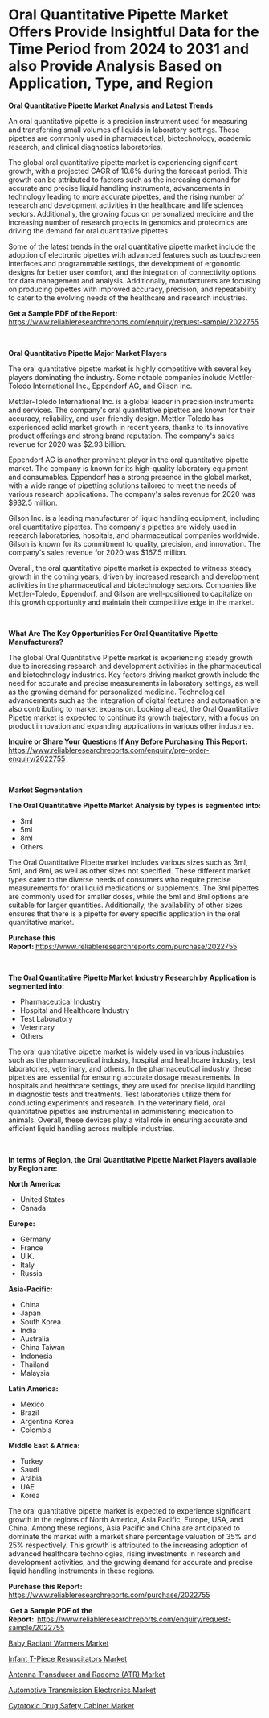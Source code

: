 <p><h1>Oral Quantitative Pipette Market Offers Provide Insightful Data for the Time Period from 2024 to 2031 and also Provide Analysis Based on Application, Type, and Region</h1></p><p><strong>Oral Quantitative Pipette Market Analysis and Latest Trends</strong></p>
<p><p>An oral quantitative pipette is a precision instrument used for measuring and transferring small volumes of liquids in laboratory settings. These pipettes are commonly used in pharmaceutical, biotechnology, academic research, and clinical diagnostics laboratories.</p><p>The global oral quantitative pipette market is experiencing significant growth, with a projected CAGR of 10.6% during the forecast period. This growth can be attributed to factors such as the increasing demand for accurate and precise liquid handling instruments, advancements in technology leading to more accurate pipettes, and the rising number of research and development activities in the healthcare and life sciences sectors. Additionally, the growing focus on personalized medicine and the increasing number of research projects in genomics and proteomics are driving the demand for oral quantitative pipettes.</p><p>Some of the latest trends in the oral quantitative pipette market include the adoption of electronic pipettes with advanced features such as touchscreen interfaces and programmable settings, the development of ergonomic designs for better user comfort, and the integration of connectivity options for data management and analysis. Additionally, manufacturers are focusing on producing pipettes with improved accuracy, precision, and repeatability to cater to the evolving needs of the healthcare and research industries.</p></p>
<p><strong>Get a Sample PDF of the Report:&nbsp;</strong> <a href="https://www.reliableresearchreports.com/enquiry/request-sample/2022755">https://www.reliableresearchreports.com/enquiry/request-sample/2022755</a></p>
<p>&nbsp;</p>
<p><strong>Oral Quantitative Pipette Major Market Players</strong></p>
<p><p>The oral quantitative pipette market is highly competitive with several key players dominating the industry. Some notable companies include Mettler-Toledo International Inc., Eppendorf AG, and Gilson Inc.</p><p>Mettler-Toledo International Inc. is a global leader in precision instruments and services. The company's oral quantitative pipettes are known for their accuracy, reliability, and user-friendly design. Mettler-Toledo has experienced solid market growth in recent years, thanks to its innovative product offerings and strong brand reputation. The company's sales revenue for 2020 was $2.93 billion.</p><p>Eppendorf AG is another prominent player in the oral quantitative pipette market. The company is known for its high-quality laboratory equipment and consumables. Eppendorf has a strong presence in the global market, with a wide range of pipetting solutions tailored to meet the needs of various research applications. The company's sales revenue for 2020 was $932.5 million.</p><p>Gilson Inc. is a leading manufacturer of liquid handling equipment, including oral quantitative pipettes. The company's pipettes are widely used in research laboratories, hospitals, and pharmaceutical companies worldwide. Gilson is known for its commitment to quality, precision, and innovation. The company's sales revenue for 2020 was $167.5 million.</p><p>Overall, the oral quantitative pipette market is expected to witness steady growth in the coming years, driven by increased research and development activities in the pharmaceutical and biotechnology sectors. Companies like Mettler-Toledo, Eppendorf, and Gilson are well-positioned to capitalize on this growth opportunity and maintain their competitive edge in the market.</p></p>
<p>&nbsp;</p>
<p><strong>What Are The Key Opportunities For Oral Quantitative Pipette Manufacturers?</strong></p>
<p><p>The global Oral Quantitative Pipette market is experiencing steady growth due to increasing research and development activities in the pharmaceutical and biotechnology industries. Key factors driving market growth include the need for accurate and precise measurements in laboratory settings, as well as the growing demand for personalized medicine. Technological advancements such as the integration of digital features and automation are also contributing to market expansion. Looking ahead, the Oral Quantitative Pipette market is expected to continue its growth trajectory, with a focus on product innovation and expanding applications in various other industries.</p></p>
<p><strong>Inquire or Share Your Questions If Any Before Purchasing This Report:</strong> <a href="https://www.reliableresearchreports.com/enquiry/pre-order-enquiry/2022755">https://www.reliableresearchreports.com/enquiry/pre-order-enquiry/2022755</a></p>
<p>&nbsp;</p>
<p><strong>Market Segmentation</strong></p>
<p><strong>The Oral Quantitative Pipette Market Analysis by types is segmented into:</strong></p>
<p><ul><li>3ml</li><li>5ml</li><li>8ml</li><li>Others</li></ul></p>
<p><p>The Oral Quantitative Pipette market includes various sizes such as 3ml, 5ml, and 8ml, as well as other sizes not specified. These different market types cater to the diverse needs of consumers who require precise measurements for oral liquid medications or supplements. The 3ml pipettes are commonly used for smaller doses, while the 5ml and 8ml options are suitable for larger quantities. Additionally, the availability of other sizes ensures that there is a pipette for every specific application in the oral quantitative market.</p></p>
<p><strong>Purchase this Report:&nbsp;</strong><a href="https://www.reliableresearchreports.com/purchase/2022755">https://www.reliableresearchreports.com/purchase/2022755</a></p>
<p>&nbsp;</p>
<p><strong>The Oral Quantitative Pipette Market Industry Research by Application is segmented into:</strong></p>
<p><ul><li>Pharmaceutical Industry</li><li>Hospital and Healthcare Industry</li><li>Test Laboratory</li><li>Veterinary</li><li>Others</li></ul></p>
<p><p>The oral quantitative pipette market is widely used in various industries such as the pharmaceutical industry, hospital and healthcare industry, test laboratories, veterinary, and others. In the pharmaceutical industry, these pipettes are essential for ensuring accurate dosage measurements. In hospitals and healthcare settings, they are used for precise liquid handling in diagnostic tests and treatments. Test laboratories utilize them for conducting experiments and research. In the veterinary field, oral quantitative pipettes are instrumental in administering medication to animals. Overall, these devices play a vital role in ensuring accurate and efficient liquid handling across multiple industries.</p></p>
<p>&nbsp;</p>
<p><strong>In terms of Region, the Oral Quantitative Pipette Market Players available by Region are:</strong></p>
<p>
    <p> <strong> North America: </strong>
        <ul>
            <li>United States</li>
            <li>Canada</li>
        </ul>
        </p> 
    <p> <strong> Europe: </strong>
        <ul>
            <li>Germany</li>
            <li>France</li>
            <li>U.K.</li>
            <li>Italy</li>
            <li>Russia</li>
        </ul>
        </p> 
    <p> <strong> Asia-Pacific: </strong>
        <ul>
            <li>China</li>
            <li>Japan</li>
            <li>South Korea</li>
            <li>India</li>
            <li>Australia</li>
            <li>China Taiwan</li>
            <li>Indonesia</li>
            <li>Thailand</li>
            <li>Malaysia</li>
        </ul>
        </p> 
    <p> <strong> Latin America: </strong>
        <ul>
            <li>Mexico</li>
            <li>Brazil</li>
            <li>Argentina Korea</li>
            <li>Colombia</li>
        </ul>
        </p> 
    <p> <strong> Middle East & Africa: </strong>
        <ul>
            <li>Turkey</li>
            <li>Saudi</li>
            <li>Arabia</li>
            <li>UAE</li>
            <li>Korea</li>
        </ul>
    </p>
    </p>
<p><p>The oral quantitative pipette market is expected to experience significant growth in the regions of North America, Asia Pacific, Europe, USA, and China. Among these regions, Asia Pacific and China are anticipated to dominate the market with a market share percentage valuation of 35% and 25% respectively. This growth is attributed to the increasing adoption of advanced healthcare technologies, rising investments in research and development activities, and the growing demand for accurate and precise liquid handling instruments in these regions.</p></p>
<p><strong>Purchase this Report: </strong><a href="https://www.reliableresearchreports.com/purchase/2022755">https://www.reliableresearchreports.com/purchase/2022755</a></p>
<p>&nbsp;<strong>Get a Sample PDF of the Report:&nbsp;&nbsp;</strong><a href="https://www.reliableresearchreports.com/enquiry/request-sample/2022755">https://www.reliableresearchreports.com/enquiry/request-sample/2022755</a></p>
<p><strong></strong></p>
<p><p><a href="https://metal-farmhouse-e95.notion.site/Baby-Radiant-Warmers-Market-Size-Growing-and-Forecasted-for-period-from-2024-2031-and-provides-com-5ce4eab01f244bb49fd691d681a0cf27">Baby Radiant Warmers Market</a></p><p><a href="https://crocus-run-b5a.notion.site/Infant-T-Piece-Resuscitators-Market-Size-and-Growth-Market-Segmentation-Regional-and-Country-Break-0e52baea545a4d58830f77fba745b78c">Infant T-Piece Resuscitators Market</a></p><p><a href="https://view.publitas.com/reportprime-1/antenna-transducer-and-radome-atr-market-research-report-provides-thorough-industry-overview-which-offers-an-in-depth-analysis-of-product-trends-and-new-market-divisions/">Antenna Transducer and Radome (ATR) Market</a></p><p><a href="https://view.publitas.com/reportprime-1/automotive-transmission-electronics-market-with-the-goal-of-estimating-the-market-size-and-future-growth-potential-of-various-market-segments-based-on-component-applications-end-user-and-region/">Automotive Transmission Electronics Market</a></p><p><a href="https://github.com/nancykennedykellievqfqt2/Market-Research-Report-List-1/blob/main/cytotoxic-drug-safety-cabinet-market.md">Cytotoxic Drug Safety Cabinet Market</a></p></p>